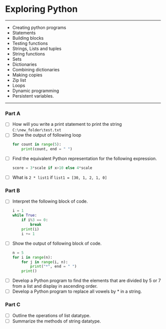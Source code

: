 # Exploring Python
---
- Creating python programs
- Statements
- Building blocks
- Testing functions
- Strings, Lists and tuples
- String functions
- Sets
- Dictionaries
- Combining dictionaries
- Making copies
- Zip list
- Loops
- Dynamic programming
- Persistent variables.
---
### Part A
- [ ] How will you write a print statement to print the string
	`C:\new_folder\test.txt`
- [ ] Show the output of following loop
	```python
	for count in range(5):
		print(count, end = " ")
	```
- [ ] Find the equivalent Python representation for the following expression.
	```python
	score = 3*scale if x>10 else 4*scale
	```
- [ ] What is `2 * list1` if `list1 = [30, 1, 2, 1, 0]`

### Part B
- [ ] Interpret the following block of code.
	```python
	i = 1
	while True:
		if i%3 == 0:
			break
		print(i)
		i += 1
	```
- [ ] Show the output of following block of code.
	```python
	n = 5
	for i in range(n):
		for j in range(i, n):
			print("*", end = " ")
		print()
	```
- [ ] Develop a Python program to find the elements that are divided by 5 or 7 from a list and display in ascending order.
- [ ] Develop a Python program to replace all vowels by * in a string.

### Part C
- [ ] Outline the operations of list datatype.
- [ ] Summarize the methods of string datatype.